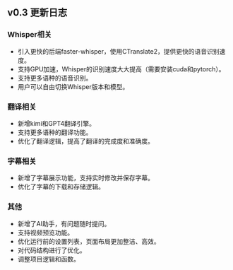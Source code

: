 ## v0.3 更新日志

### Whisper相关
- 引入更快的后端faster-whisper，使用CTranslate2，提供更快的语音识别速度。
- 支持GPU加速，Whisper的识别速度大大提高（需要安装cuda和pytorch）。
- 支持更多语种的语音识别。
- 用户可以自由切换Whisper版本和模型。

### 翻译相关
- 新增kimi和GPT4翻译引擎。
- 支持更多语种的翻译功能。
- 优化了翻译逻辑，提高了翻译的完成度和准确度。

### 字幕相关
- 新增了字幕展示功能，支持实时修改并保存字幕。
- 优化了字幕的下载和存储逻辑。

### 其他
- 新增了AI助手，有问题随时提问。
- 支持视频预览功能。
- 优化运行前的设置列表，页面布局更加整洁、高效。
- 对代码结构进行了优化。
- 调整项目逻辑和函数。